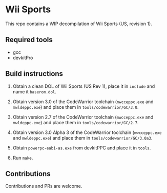 # Wii Sports

This repo contains a WIP decompilation of Wii Sports (US, revision 1).

## Required tools

* gcc
* devkitPro

## Build instructions

1. Obtain a clean DOL of Wii Sports (US Rev 1), place it in `include` and name it `baserom.dol`.

2. Obtain version 3.0 of the CodeWarrior toolchain (`mwcceppc.exe` and `mwldeppc.exe`) and place them in `tools/codewarrior/GC/3.0`.

3. Obtain version 2.7 of the CodeWarrior toolchain (`mwcceppc.exe` and `mwldeppc.exe`) and place them in `tools/codewarrior/GC/2.7`.

2. Obtain version 3.0 Alpha 3 of the CodeWarrior toolchain (`mwcceppc.exe` and `mwldeppc.exe`) and place them in `tools/codewarrior/GC/3.0a3`.

4. Obtain `powerpc-eabi-as.exe` from devkitPPC and place it in `tools`.

5. Run `make`.

## Contributions

Contributions and PRs are welcome.
